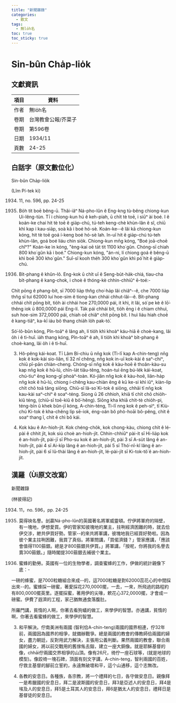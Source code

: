```yaml
---
title: "新聞雜錄"
categories:
  - 散文
tags:
  - 無lo̍h名
toc: true
toc_sticky: true
---
```


# Sin-bûn Cha̍p-lio̍k

## 文獻資訊

| 項目 | 資料 |
|---|---|
| 作者 | 無lo̍h名 |
| 卷期 | 台灣教會公報/芥菜子 |
| 卷期 | 第596卷 |
| 日期 | 1934/11 |
| 頁數 | 24-25 |

## 白話字（原文數位化）

Sin-bûn Cha̍p-lio̍k

(Lîm Pí-tek kì)

1934. 11, no. 596, pp. 24-25

1. Bo̍h tit boē bêng-ū. Thâi-iâⁿ Ná-pho-lûn ê Eng-kng tù-bêng chiong-kun Ui-lêng-tùn. Tī i chiong-kun hú ê keh-piah, ū chi̍t tè toē, i siūⁿ ài boé. I ê koán-ke chai hit tè toē ê gia̍p-chú, tú-teh keng-chè khùn-lân ê sî, chiū khì kap i kau-sia̍p, soà kā i boé hó-sè. Koán-ke--ê lâi kā chiong-kun kóng, hit tè toē goá í-keng boé hó-sè lah. In-uī hit ê gia̍p-chú tú-teh khùn-lân, goá boé liáu chin sio̍k. Chiong-kun mn̄g kóng, "Boé joā-choē chîⁿ?" Koán-ke ìn kóng, "èng-kai oē ta̍t tit 1100 kho͘ gûn. Chóng-sī chiah 800 kho͘ gûn kā i boé." Chiong-kun kóng, "án-ni, lí chiong goá ê bêng-ū khì boē 300 kho͘ gûn." Suî-sî kooh the̍h 300 kho͘ gûn khì pó͘ hit ê gia̍p-chú.

2. Bi̍t-phang ê khûn-lô. Eng-kok ū chi̍t uī ê Seng-bu̍t-ha̍k-chiá, tiau-cha bi̍t-phang ê kang-chok, i choè ê thóng-kè chhin-chhiūⁿ ē-toé:-

Chi̍t pōng ê phang-bi̍t, sī 7000 lia̍p thn̂g cho͘-ha̍p lâi chiâⁿ--ê, che 7000 lia̍p thn̂g sī tuì 62000 luí hoe-sim ê tiong-kan chhái chhut-lâi--ê. Bi̍t-phang chhái chi̍t pōng bi̍t, tio̍h ài chhái hoe 270,0000 pái, it khì, it lâi, só͘ pe kè ê lō͘-thêng iok ū 800,0000 pái Eng-lí. Ta̍k pái chhái bi̍t, tio̍h ēng i ê chiam chhuì, suh hoe-sim 372,0000 pái, chiah oē chiâⁿ chi̍t pōng bi̍t. I huì liáu hiah choē ê kang-tiâⁿ, ka-kī iáu bô thang chia̍h lo̍h pak-tó͘.

Só͘-lô-bûn kóng, Pîn-toāⁿ ê lâng ah, lí tio̍h khì khoàⁿ káu-hiā ê choè-kang, lâi o̍h i ê tì-huī. ia̍h thang kóng, Pîn-toāⁿ ê ah, lí tio̍h khì khoàⁿ bi̍t-phang ê choè-kang, lâi o̍h i ê tì-huī.

3. Hô-pêng kái-koat. Tī Lâm Bí-chiu ū nn̄g kok (Tì-lī kap A-chin-teng) nn̄g kok ê kok-kài sio-liân, tī 32 nî chêng, nn̄g kok in-uī kok-kài ê saⁿ-chiⁿ, chiū pī-pān chiàn-cheng. Chóng-sī nn̄g kok ê kàu-hoē ê thoân-kàu-su kap nn̄g kok ê hū-lú, chīn-la̍t tiâu-têng, hoán-tuì ēng bú-le̍k kái-koat, chú-tiuⁿ ēng kong-gī phoàⁿ-toàn. Kó-jiân nn̄g kok ê kàu-hoē, liân-ha̍p nn̄g kok ê hū-lú, chiong í-chêng kau-chiàn ēng ê kū ke-si khì iûⁿ, kiàn-li̍p chi̍t chō toā tâng siōng. Chiū-sī Iâ-so͘ Ki-tok ê siōng, chhāi tī nn̄g kok kau-kài saⁿ-chiⁿ ê soaⁿ-téng. Siong ū 26 chhioh, khiā tī chi̍t chō chio̍h-kiû téng, (chiū-sī toē-kiû ê bô͘-hêng). Siōng kha khiā chi̍t-tè chio̍h-pi, téng-bīn ū khek bûn-jī kóng, A-chin-téng, Tì-lī nng kok ê peh-sìⁿ, tī Kiù-chú Ki-tok ê kha-chêng li̍p sē-iok, éng-oán bô phò-hoāi bô-pêng, chit ê soaⁿ thang î, chit ê chì bô kái.

4. Kok kàu ê An-hioh-ji̍t. Kok chéng-cho̍k, kok chong-kàu, chiong chi̍t ê lé-pài ê chhit ji̍t, kok siú choè an-hioh-ji̍t. Chhin-chhiūⁿ pài-it sī Hi-lia̍p kok ê an-hioh-ji̍t, pài-jī sī Pho-su kok ê an-hioh-ji̍t, pài 3 sī A-su̍t lâng ê an-hioh-ji̍t, pài 4 sī Ai-ki̍p lâng ê an-hioh-ji̍t, pài 5 sī Thó͘-nî-kî lâng ê an-hioh-ji̍t, pài 6 sī Iû-thài lâng ê an-hioh-ji̍t, lé-pài-ji̍t sī Ki-tok-tô͘ ê an-hioh-ji̍t.

## 漢羅（Ùi原文改寫）

新聞雜錄

(林彼得記)

1934. 11，no. 596，pp. 24-25

1. 莫得袂名譽。刣贏Ná-pho-lûn的英國著名將軍威靈頓。佇伊將軍府的隔壁，有一塊地，伊想愛買。伊的管家知彼塊地的業主，拄咧經濟困難的時，就去佮伊交涉，紲共伊買好勢。管家--的來共將軍講，彼塊地我已經買好勢啦。因為彼个業主拄咧困難，我買了真俗。將軍問講，「買偌濟錢？」管家應講，「應該會值得1100箍銀。總是才800箍銀共伊買。」將軍講，「按呢，你將我的名譽去賣300箍銀。」隨時閣提300箍銀去補彼个業主。

2. 蜜蜂的勤勞。英國有一位的生物學者，調查蜜蜂的工作，伊做的統計親像下底：-

一磅的蜂蜜，是7000粒糖組合來成--的，這7000粒糖是對62000蕊花心的中間採出來--的。蜜蜂採一磅蜜，著愛採花270,0000擺，一去，一來，所飛過的路程約有800,0000擺英里。逐擺採蜜，著用伊的尖喙，欶花心372,0000擺，才會成一磅蜜。伊費了遐濟的工程，家己猶無通食落腹肚。

所羅門講，貧惰的人啊，你著去看狗蟻的做工，來學伊的智慧。亦通講，貧惰的啊，你著去看蜜蜂的做工，來學伊的智慧。

3. 和平解決。佇南美洲有兩國 (智利佮A-chin-teng)兩國的國界相連，佇32年前，兩國因為國界的相爭，就備辦戰爭。總是兩國的教會的傳教師佮兩國的婦女，盡力朝廷，反對用武力解決，主張用公義判斷。果然兩國的教會，聯合兩國的婦女，將以前交戰用的舊傢俬去鎔，建立一座大銅像。就是耶穌基督的像，chhāi佇兩國交界相爭的山頂。像有26尺，徛佇一座石球等，(就是地球的模型)。像跤徛一塊石碑，頂面有刻文字講，A-chin-teng，智利兩國的百姓，佇救主基督的腳前立誓約，永遠無破壞和平，這个山通移，這个志無改。

4. 各教的安息日。各種族，各宗教，將一个禮拜的七日，各守做安息日。親像拜一是希臘國的安息日，拜二是波斯國的安息日，拜3是亞述人的安息日，拜4是埃及人的安息日，拜5是土耳其人的安息日，拜6是猶太人的安息日，禮拜日是基督徒的安息日。
